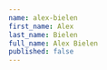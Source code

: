 ```yaml
---
name: alex-bielen
first_name: Alex
last_name: Bielen
full_name: Alex Bielen
published: false
---
```


